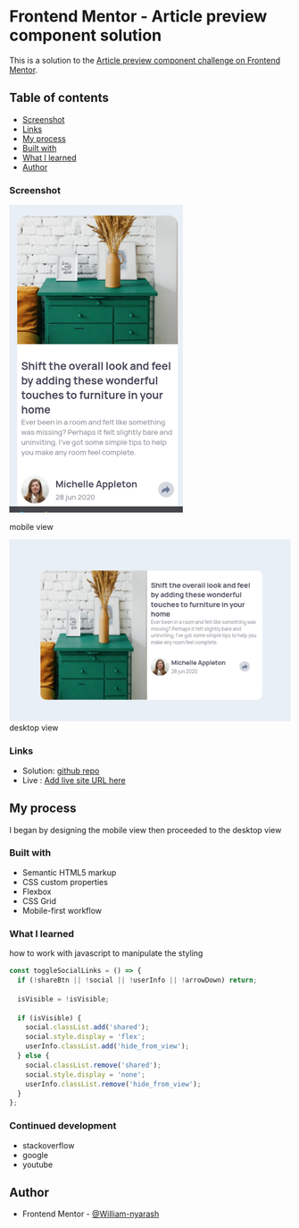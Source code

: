 # Frontend Mentor - Article preview component solution

This is a solution to the [Article preview component challenge on Frontend Mentor](https://www.frontendmentor.io/challenges/article-preview-component-dYBN_pYFT). 

## Table of contents

  - [Screenshot](#screenshot)
  - [Links](#links)
  - [My process](#my-process)
  - [Built with](#built-with)
  - [What I learned](#what-i-learned)
  - [Author](#author)



### Screenshot

![mobile view](./design/mobile.png)

mobile view 

![desktop view](./design/desktop.png)
desktop view

### Links

- Solution: [github repo](https://github.com/William-nyarash/frontend_mentors_javascript.git)
- Live : [Add live site URL here](https://your-live-site-url.com)

## My process
I began by designing  the mobile view then proceeded to the desktop view 

### Built with

- Semantic HTML5 markup
- CSS custom properties
- Flexbox
- CSS Grid
- Mobile-first workflow

### What I learned

how to work with javascript to manipulate the styling 

```js
const toggleSocialLinks = () => {
  if (!shareBtn || !social || !userInfo || !arrowDown) return;

  isVisible = !isVisible;

  if (isVisible) {
    social.classList.add('shared');
    social.style.display = 'flex';
    userInfo.classList.add('hide_from_view');
  } else {
    social.classList.remove('shared');
    social.style.display = 'none';
    userInfo.classList.remove('hide_from_view');
  }
};
```

### Continued development

- stackoverflow
- google
- youtube


## Author

- Frontend Mentor - [@William-nyarash](https://www.frontendmentor.io/profile/william-nyarash)

